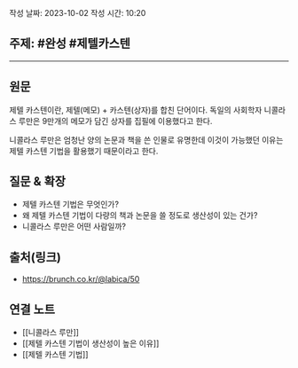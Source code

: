 작성 날짜: 2023-10-02
작성 시간: 10:20

## 주제: #완성 #제텔카스텐

----

## 원문

제텔 카스텐이란, 제텔(메모) + 카스텐(상자)를 합친 단어이다. 
독일의 사회학자 니콜라스 루만은 9만개의 메모가 담긴 상자를 집필에 이용했다고 한다.

니콜라스 루만은 엄청난 양의 논문과 책을 쓴 인물로 유명한데 이것이 가능했던 이유는 제텔 카스텐 기법을 활용했기 때문이라고 한다.

## 질문 & 확장

- 제텔 카스텐 기법은 무엇인가?
- 왜 제텔 카스텐 기법이 다량의 책과 논문을 쓸 정도로 생산성이 있는 건가?
- 니콜라스 루만은 어떤 사람일까?

## 출처(링크)

- https://brunch.co.kr/@labica/50

## 연결 노트

- [[니콜라스 루만]]
- [[제텔 카스텐 기법이 생산성이 높은 이유]]
- [[제텔 카스텐 기법]]



